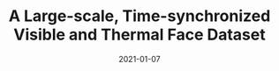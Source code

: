 ---
title: "A Large-scale, Time-synchronized Visible and Thermal Face Dataset"
collection: publications
permalink: /publication/poster2021large
date: 2021-01-07
venue: 'IEEE/CVF Winter Conference on Applications of Computer Vision (WACV 2021)'
paperurl: 'https://openaccess.thecvf.com/content/WACV2021/papers/Poster_A_Large-Scale_Time-Synchronized_Visible_and_Thermal_Face_Dataset_WACV_2021_paper.pdf'
citation: 'Poster, D., Thielke, M., Nguyen, R., Rajaraman, S., Di, X., Fondje, C.N., Patel, V.M., Short, N.J., Riggan, B.S., Nasrabadi, N.M. and Hu, S., 2021. A large-scale, time-synchronized visible and thermal face dataset. In Proceedings of the IEEE/CVF Winter Conference on Applications of Computer Vision (pp. 1559-1568).'
---